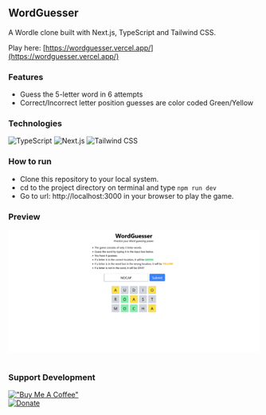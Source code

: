 ## WordGuesser

A Wordle clone built with Next.js, TypeScript and Tailwind CSS.

Play here: [https://wordguesser.vercel.app/](https://wordguesser.vercel.app/)

### Features

-   Guess the 5-letter word in 6 attempts
-   Correct/Incorrect letter position guesses are color coded Green/Yellow

### Technologies

![TypeScript](https://img.shields.io/badge/TypeScript-007ACC?style=for-the-badge&logo=typescript&logoColor=white)
![Next.js](https://img.shields.io/badge/-NextJS-FFFFFF?style=for-the-badge&logoColor=black)
![Tailwind CSS](https://img.shields.io/badge/Tailwind_CSS-38B2AC?style=for-the-badge&logo=tailwind-css&logoColor=white)

### How to run

-   Clone this repository to your local system.
-   cd to the project directory on terminal and type `npm run dev`
-   Go to url: http://localhost:3000 in your browser to play the game.

### Preview

<img src="Screenshot.png" align="center"><br><br>

### Support Development

[!["Buy Me A Coffee"](https://www.buymeacoffee.com/assets/img/custom_images/orange_img.png)](https://www.buymeacoffee.com/sdnitrogen) <br>
[![Donate](https://img.shields.io/badge/Donate-Paypal-blue?style=for-the-badge)](https://www.paypal.me/sdnitrogen)
